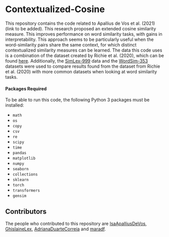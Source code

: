 # Contextualized-Cosine
This repository contains the code related to Apallius de Vos et al. (2021) (link to be added). This research proposed an extended cosine similarity measure. This improves performance on word similarity tasks, with gains in interpretability. This approach seems to be particularly useful when the word-similarity pairs share the same context, for which distinct contextualized similarity measures can be learned. The data this code uses is a combination of the dataset created by Richie et al. (2020), which can be found [here](https://link.springer.com/article/10.3758/s13428-020-01362-y).  Additionally, the [SimLex-999](https://fh295.github.io/simlex.html) data and the [WordSim-353](http://alfonseca.org/eng/research/wordsim353.html) datasets were used to compare results found from the dataset from Richie et al. (2020) with more common datasets when looking at word similarity tasks. 

#### Packages Required
To be able to run this code, the following Python 3 packages must be installed: 


 - `math`
 - `os`
 - `copy`
 - `csv`
 - `re`
 - `scipy`
 - `time`
 - `pandas`
 - `matplotlib`
 - `numpy`
 - `seaborn`
 - `collections`
 - `sklearn`
 - `torch`
 - `transformers`
 - `gensim`

## Contributors
The people who contributed to this repository are [IsaApalliusDeVos](https://github.com/IsaApalliusDeVos), [GhislaineLex](https://github.com/GhislaineLex), [AdrianaDuarteCorreia](https://github.com/AdrianaDuarteCorreia) and [maradf](https://github.com/maradf). 

